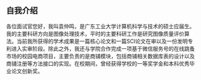 ## 自我介绍
各位面试官您好，我叫袁仲鸣，是广东工业大学计算机科学与技术的硕士应届生。我的主要科研方向是图像处理技术，平时的主要科研工作是研究图像质量评价算法。当前我所获得的学术成果是一篇核心论文和一篇SCI论文在审以及一份发明专利进入实审阶段。除此之外，我还与学院合作完成一项基于微信服务号的在线跳蚤市场的校园电商项目，主要负责的是商铺模块，包括商铺相关数据库表的设计以及商铺注册等方法接口的实现。在校期间，曾经获得学校的一等奖学金和本科优秀毕业论文创新奖。